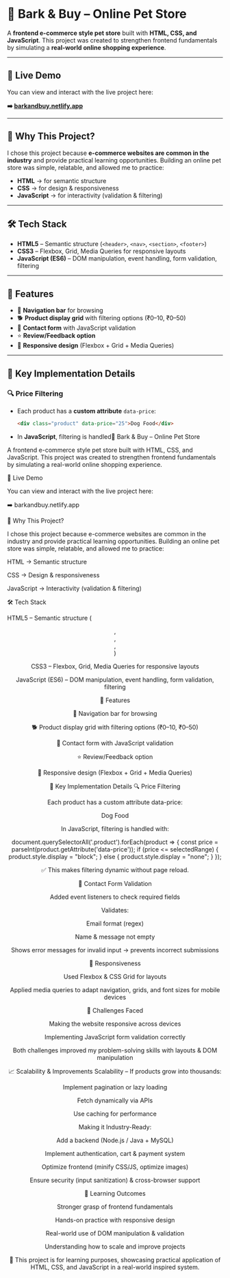 # 🐾 Bark & Buy – Online Pet Store

A **frontend e-commerce style pet store** built with **HTML, CSS, and JavaScript**. This project was created to strengthen frontend fundamentals by simulating a **real-world online shopping experience**.

---
## 🚀 Live Demo

You can view and interact with the live project here:

**➡️ [barkandbuy.netlify.app](https://barkandbuy.netlify.app/)**

---


## 🌟 Why This Project?

I chose this project because **e-commerce websites are common in the industry** and provide practical learning opportunities. Building an online pet store was simple, relatable, and allowed me to practice:

-   **HTML** → for semantic structure
-   **CSS** → for design & responsiveness
-   **JavaScript** → for interactivity (validation & filtering)

---

## 🛠️ Tech Stack

-   **HTML5** – Semantic structure (`<header>`, `<nav>`, `<section>`, `<footer>`)
-   **CSS3** – Flexbox, Grid, Media Queries for responsive layouts
-   **JavaScript (ES6)** – DOM manipulation, event handling, form validation, filtering

---

## 📌 Features

-   🧭 **Navigation bar** for browsing
-   🐕 **Product display grid** with filtering options (₹0–10, ₹0–50)
-   📝 **Contact form** with JavaScript validation
-   ⭐ **Review/Feedback option**
-   📱 **Responsive design** (Flexbox + Grid + Media Queries)

---

## 🚀 Key Implementation Details

### 🔍 Price Filtering

-   Each product has a **custom attribute** `data-price`:
    ```html
    <div class="product" data-price="25">Dog Food</div>
    ```
-   In **JavaScript**, filtering is handled🐾 Bark & Buy – Online Pet Store

A frontend e-commerce style pet store built with HTML, CSS, and JavaScript.
This project was created to strengthen frontend fundamentals by simulating a real-world online shopping experience.

🚀 Live Demo

You can view and interact with the live project here:

➡️ barkandbuy.netlify.app

🌟 Why This Project?

I chose this project because e-commerce websites are common in the industry and provide practical learning opportunities.
Building an online pet store was simple, relatable, and allowed me to practice:

HTML → Semantic structure

CSS → Design & responsiveness

JavaScript → Interactivity (validation & filtering)

🛠️ Tech Stack

HTML5 – Semantic structure (<header>, <nav>, <section>, <footer>)

CSS3 – Flexbox, Grid, Media Queries for responsive layouts

JavaScript (ES6) – DOM manipulation, event handling, form validation, filtering

📌 Features

🧭 Navigation bar for browsing

🐕 Product display grid with filtering options (₹0–10, ₹0–50)

📝 Contact form with JavaScript validation

⭐ Review/Feedback option

📱 Responsive design (Flexbox + Grid + Media Queries)

🚀 Key Implementation Details
🔍 Price Filtering

Each product has a custom attribute data-price:

<div class="product" data-price="25">Dog Food</div>


In JavaScript, filtering is handled with:

document.querySelectorAll('.product').forEach(product => {
    const price = parseInt(product.getAttribute('data-price'));
    if (price <= selectedRange) {
        product.style.display = "block";
    } else {
        product.style.display = "none";
    }
});


✅ This makes filtering dynamic without page reload.

📧 Contact Form Validation

Added event listeners to check required fields

Validates:

Email format (regex)

Name & message not empty

Shows error messages for invalid input → prevents incorrect submissions

📱 Responsiveness

Used Flexbox & CSS Grid for layouts

Applied media queries to adapt navigation, grids, and font sizes for mobile devices

🧠 Challenges Faced

Making the website responsive across devices

Implementing JavaScript form validation correctly

Both challenges improved my problem-solving skills with layouts & DOM manipulation

📈 Scalability & Improvements
Scalability – If products grow into thousands:

Implement pagination or lazy loading

Fetch dynamically via APIs

Use caching for performance

Making it Industry-Ready:

Add a backend (Node.js / Java + MySQL)

Implement authentication, cart & payment system

Optimize frontend (minify CSS/JS, optimize images)

Ensure security (input sanitization) & cross-browser support

🎯 Learning Outcomes

Stronger grasp of frontend fundamentals

Hands-on practice with responsive design

Real-world use of DOM manipulation & validation

Understanding how to scale and improve projects

📌 This project is for learning purposes, showcasing practical application of HTML, CSS, and JavaScript in a real-world inspired system.
